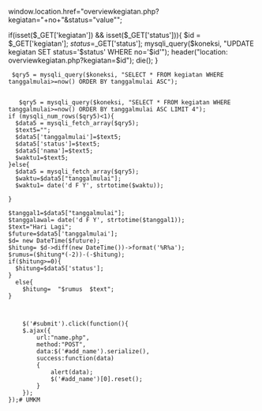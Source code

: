  window.location.href="overviewkegiatan.php?kegiatan="+no+"&status="value"";
  
  if(isset($_GET['kegiatan']) && isset($_GET['status'])){
      $id = $_GET['kegiatan'];
      $status =$_GET['status'];
      mysqli_query($koneksi, "UPDATE kegiatan SET status='$status' WHERE no='$id'");
      header("location: overviewkegiatan.php?kegiatan=$id");
      die();
    }


     $qry5 = mysqli_query($koneksi, "SELECT * FROM kegiatan WHERE tanggalmulai>=now() ORDER BY tanggalmulai ASC");


       $qry5 = mysqli_query($koneksi, "SELECT * FROM kegiatan WHERE tanggalmulai>=now() ORDER BY tanggalmulai ASC LIMIT 4");
    if (mysqli_num_rows($qry5)<1){
      $data5 = mysqli_fetch_array($qry5);
      $text5="";
      $data5['tanggalmulai']=$text5;
      $data5['status']=$text5;
      $data5['nama']=$text5;
      $waktu1=$text5;
    }else{
      $data5 = mysqli_fetch_array($qry5);
      $waktu=$data5["tanggalmulai"];
      $waktu1= date('d F Y', strtotime($waktu));

    }

    $tanggal1=$data5["tanggalmulai"];
    $tanggalawal= date('d F Y', strtotime($tanggal1));
    $text="Hari Lagi";
    $future=$data5['tanggalmulai'];
    $d= new DateTime($future);
    $hitung= $d->diff(new DateTime())->format('%R%a');
    $rumus=($hitung*(-2))-(-$hitung);
    if($hitung>=0){
      $hitung=$data5['status'];
    }
      else{
        $hitung=  "$rumus  $text";
    }



    	$('#submit').click(function(){		
		$.ajax({
			url:"name.php",
			method:"POST",
			data:$('#add_name').serialize(),
			success:function(data)
			{
				alert(data);
				$('#add_name')[0].reset();
			}
		});
	});# UMKM
